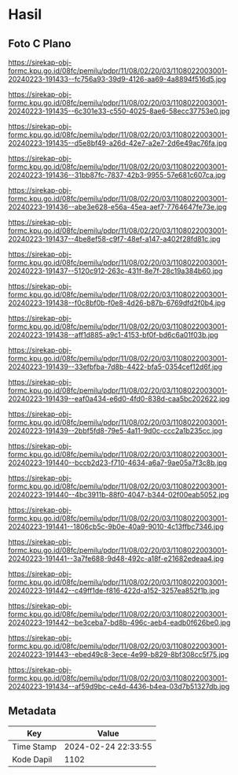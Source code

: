 # Hasil

## Foto C Plano

https://sirekap-obj-formc.kpu.go.id/08fc/pemilu/pdpr/11/08/02/20/03/1108022003001-20240223-191433--fc756a93-39d9-4126-aa69-4a8894f516d5.jpg

https://sirekap-obj-formc.kpu.go.id/08fc/pemilu/pdpr/11/08/02/20/03/1108022003001-20240223-191435--6c301e33-c550-4025-8ae6-58ecc37753e0.jpg

https://sirekap-obj-formc.kpu.go.id/08fc/pemilu/pdpr/11/08/02/20/03/1108022003001-20240223-191435--d5e8bf49-a26d-42e7-a2e7-2d6e49ac76fa.jpg

https://sirekap-obj-formc.kpu.go.id/08fc/pemilu/pdpr/11/08/02/20/03/1108022003001-20240223-191436--31bb87fc-7837-42b3-9955-57e681c607ca.jpg

https://sirekap-obj-formc.kpu.go.id/08fc/pemilu/pdpr/11/08/02/20/03/1108022003001-20240223-191436--abe3e628-e56a-45ea-aef7-7764647fe73e.jpg

https://sirekap-obj-formc.kpu.go.id/08fc/pemilu/pdpr/11/08/02/20/03/1108022003001-20240223-191437--4be8ef58-c9f7-48ef-a147-a402f28fd81c.jpg

https://sirekap-obj-formc.kpu.go.id/08fc/pemilu/pdpr/11/08/02/20/03/1108022003001-20240223-191437--5120c912-263c-431f-8e7f-28c19a384b60.jpg

https://sirekap-obj-formc.kpu.go.id/08fc/pemilu/pdpr/11/08/02/20/03/1108022003001-20240223-191438--f0c8bf0b-f0e8-4d26-b87b-6769dfd2f0b4.jpg

https://sirekap-obj-formc.kpu.go.id/08fc/pemilu/pdpr/11/08/02/20/03/1108022003001-20240223-191438--aff1d885-a9c1-4153-bf0f-bd6c6a01f03b.jpg

https://sirekap-obj-formc.kpu.go.id/08fc/pemilu/pdpr/11/08/02/20/03/1108022003001-20240223-191439--33efbfba-7d8b-4422-bfa5-0354cef12d6f.jpg

https://sirekap-obj-formc.kpu.go.id/08fc/pemilu/pdpr/11/08/02/20/03/1108022003001-20240223-191439--eaf0a434-e6d0-4fd0-838d-caa5bc202622.jpg

https://sirekap-obj-formc.kpu.go.id/08fc/pemilu/pdpr/11/08/02/20/03/1108022003001-20240223-191439--2bbf5fd8-79e5-4a11-9d0c-ccc2a1b235cc.jpg

https://sirekap-obj-formc.kpu.go.id/08fc/pemilu/pdpr/11/08/02/20/03/1108022003001-20240223-191440--bccb2d23-f710-4634-a6a7-9ae05a7f3c8b.jpg

https://sirekap-obj-formc.kpu.go.id/08fc/pemilu/pdpr/11/08/02/20/03/1108022003001-20240223-191440--4bc3911b-88f0-4047-b344-02f00eab5052.jpg

https://sirekap-obj-formc.kpu.go.id/08fc/pemilu/pdpr/11/08/02/20/03/1108022003001-20240223-191441--1806cb5c-9b0e-40a9-9010-4c13ffbc7346.jpg

https://sirekap-obj-formc.kpu.go.id/08fc/pemilu/pdpr/11/08/02/20/03/1108022003001-20240223-191441--3a7fe688-9d48-492c-a18f-e21682edeaa4.jpg

https://sirekap-obj-formc.kpu.go.id/08fc/pemilu/pdpr/11/08/02/20/03/1108022003001-20240223-191442--c49ff1de-f816-422d-a152-3257ea852f1b.jpg

https://sirekap-obj-formc.kpu.go.id/08fc/pemilu/pdpr/11/08/02/20/03/1108022003001-20240223-191442--be3ceba7-bd8b-496c-aeb4-eadb0f626be0.jpg

https://sirekap-obj-formc.kpu.go.id/08fc/pemilu/pdpr/11/08/02/20/03/1108022003001-20240223-191443--ebed49c8-3ece-4e99-b829-8bf308cc5f75.jpg

https://sirekap-obj-formc.kpu.go.id/08fc/pemilu/pdpr/11/08/02/20/03/1108022003001-20240223-191434--af59d9bc-ce4d-4436-b4ea-03d7b51327db.jpg


## Metadata

| Key        | Value               |
| ---------- | ------------------- |
| Time Stamp | 2024-02-24 22:33:55 |
| Kode Dapil | 1102                |



